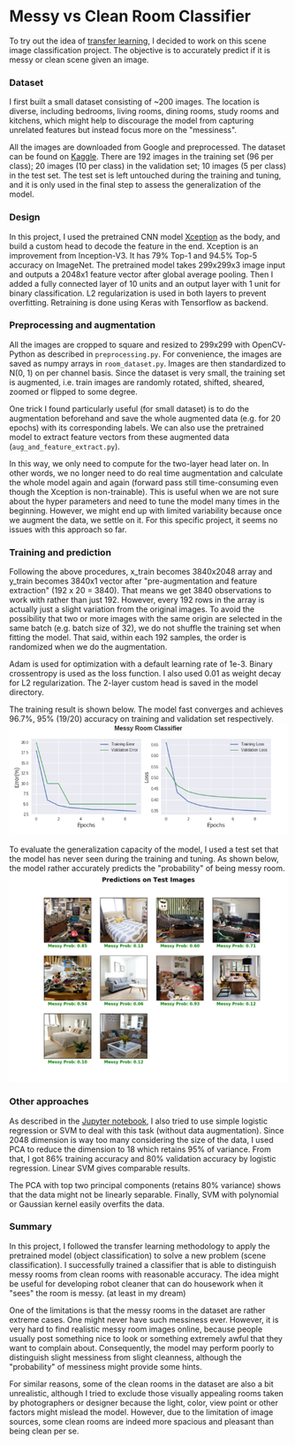 # Messy vs Clean Room Classifier

To try out the idea of [transfer learning](http://cs231n.github.io/transfer-learning/), I decided to work on this scene image
classification project. The objective is to accurately predict if it is messy or clean scene given an image. 

### Dataset
I first built a small dataset consisting of ~200 images. The location is diverse, including bedrooms, living rooms, dining rooms,
study rooms and kitchens, which might help to discourage the model from capturing unrelated features but instead focus more 
on the "messiness". 

All the images are downloaded from Google and preprocessed. The dataset can be found on [Kaggle](https://www.kaggle.com/cdawn1/messy-vs-clean-room). 
There are 192 images in the training set (96 per class); 20 images (10 per class) in the validation set; 10 images (5 per class) in the test set.
The test set is left untouched during the training and tuning, and it is only used in the final step to assess the generalization
of the model.

### Design
In this project, I used the pretrained CNN model [Xception](https://arxiv.org/abs/1610.02357) as the body, 
and build a custom head to decode the feature in the end. Xception is an improvement from Inception-V3. 
It has 79% Top-1 and 94.5% Top-5 accuracy on ImageNet. The pretrained model takes 299x299x3 image input and 
outputs a 2048x1 feature vector after global average pooling. 
Then I added a fully connected layer of 10 units and an output layer with 1 unit for binary classification. 
L2 regularization is used in both layers to prevent overfitting. Retraining is done using Keras with Tensorflow as backend.

### Preprocessing and augmentation
All the images are cropped to square and resized to 299x299 with OpenCV-Python as described in `preprocessing.py`. For convenience, 
the images are saved as numpy arrays in `room_dataset.py`.
Images are then standardized to N(0, 1) on per channel basis. Since the dataset is very small, the training set is augmented, i.e. train images are 
randomly rotated, shifted, sheared, zoomed or flipped to some degree. 

One trick I found particularly useful (for small dataset) is to do the augmentation beforehand and
save the whole augmented data (e.g. for 20 epochs) with its corresponding labels. We can also use the pretrained model
to extract feature vectors from these augmented data (`aug_and_feature_extract.py`). 

In this way, we only need to compute for the two-layer head later on. In other words, we no longer need to do real time augmentation 
and calculate the whole model again and again (forward pass still time-consuming even though the Xception is non-trainable). 
This is useful when we are not sure about the hyper parameters and need to tune the model many times in the beginning.
However, we might end up with limited variability because once we augment the data, we settle on it. For this specific project, it seems
no issues with this approach so far.

### Training and prediction
Following the above procedures, x_train becomes 3840x2048 array and y_train becomes 3840x1 vector after "pre-augmentation and feature
extraction" (192 x 20 = 3840). That means we get 3840 observations to work with rather than just 192. However, every 192 rows in the array is 
actually  just a slight variation from the original images. To avoid the possibility that two or more images with the same origin are
selected in the same batch (e.g. batch size of 32), we do not shuffle the training set when fitting the model. That said, within
each 192 samples, the order is randomized when we do the augmentation.

Adam is used for optimization with a default learning rate of 1e-3. Binary crossentropy is used as the loss function. 
I also used 0.01 as weight decay for L2 regularization. The 2-layer custom head is saved in the model directory.

The training result is shown below. The model fast converges and achieves 96.7%, 95% (19/20) accuracy on training and validation set
respectively.
![training metrics](model/room_model_1552970840.png)

To evaluate the generalization capacity of the model, I used a test set that the model has never seen during the training and tuning.
As shown below, the model rather accurately predicts the "probability" of being messy room.
![predictions](model/room_model_predictions.png)

### Other approaches
As described in the [Jupyter notebook](try_PCA_LogiReg_SVM.ipynb), I also tried to use simple logistic regression or SVM to deal with
this task (without data augmentation). Since 2048 dimension is way too many considering the size of the data, I used PCA to reduce the
dimension to 18 which retains 95% of variance. From that, I got 86% training accuracy and 80% validation accuracy by logistic regression. 
Linear SVM gives comparable results. 

The PCA with top two principal components (retains 80% variance) shows that the data might not be linearly separable. 
Finally, SVM with polynomial or Gaussian kernel easily overfits the data.

### Summary
In this project, I followed the transfer learning methodology to apply the pretrained model (object classification) to solve a new problem
(scene classification). I successfully trained a classifier that is able to distinguish messy rooms from clean rooms with reasonable accuracy.
The idea might be useful for developing robot cleaner that can do housework when it "sees" the room is messy. (at least in my dream)

One of the limitations is that the messy rooms in the dataset are rather extreme cases. One might never have
such messiness ever. However, it is very hard to find realistic messy room images online, because people usually post something nice to look or 
something extremely awful that they want to complain about. Consequently, the model may perform poorly to distinguish slight messiness
from slight cleanness, although the "probability" of messiness might provide some hints.

For similar reasons, some of the clean rooms in the dataset are also a bit unrealistic, although I tried to exclude those visually 
appealing rooms taken by photographers or designer because the light, color, view point or other factors might mislead the model. 
However, due to the limitation of image sources, some clean rooms are indeed more spacious and pleasant than being clean per se. 